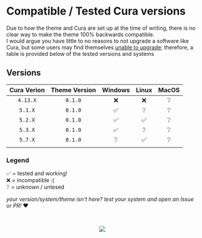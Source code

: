 # Compatible / Tested Cura versions

Due to how the theme and Cura are set up at the time of writing, there is no clear way to make the theme 100% backwards compatible.\
I would argue you have little to no reasons  to not upgrade a software like Cura, but some users may find themselves [unable to upgrade](https://support.makerbot.com/s/article/1667337917781); therefore, a table is provided below of the tested versions and systems

## Versions

| Cura Verion | Theme Version | Windows | Linux | MacOS |
| :---------: | :-----------: | :-----: | :---: | :---: |
|  `4.13.X`   |    `0.1.0`    |   ❌    |  ❌   |  ❔   |
|   `5.1.X`   |    `0.1.0`    |   ✅    |  ❔   |  ❔   |
|   `5.2.X`   |    `0.1.0`    |   ✅    |  ✅   |  ❔   |
|   `5.3.X`   |    `0.1.0`    |   ✅    |  ❔   |  ❔   |
|   `5.7.X`   |    `0.1.0`    |   ❔    |  ✅   |  ❔   |
|             |               |         |       |       |

### Legend

✅ = tested and working!\
❌ = incompatible :(\
❔ = unknown / untesed

*your version/system/theme isn't here? test your system and open an Issue or PR!* ❤

&nbsp;

<p align="center">
 <img src="https://raw.githubusercontent.com/catppuccin/catppuccin/main/assets/footers/gray0_ctp_on_line.svg?sanitize=true" />
</p>
